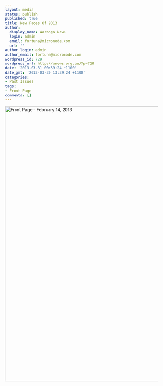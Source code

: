 ```yaml
---
layout: media
status: publish
published: true
title: New Faces Of 2013
author:
  display_name: Waranga News
  login: admin
  email: fortuna@micronode.com
  url: ''
author_login: admin
author_email: fortuna@micronode.com
wordpress_id: 729
wordpress_url: http://wnews.org.au/?p=729
date: '2013-03-31 00:39:24 +1100'
date_gmt: '2013-03-30 13:39:24 +1100'
categories:
- Past Issues
tags:
- Front Page
comments: []
---
```


<a href="{{ site.url }}/images/2013/03/frontpage-20130214.pdf"><img class="alignnone size-full wp-image-727" alt="Front Page - February 14, 2013" src="{{ site.url }}/images/2013/03/frontpage-20130214.png" width="624" height="907" /></a>
